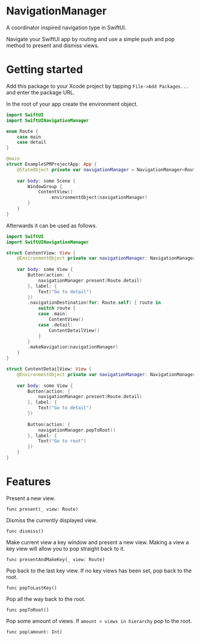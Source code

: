 # NavigationManager

A coordinator inspired navigation type in SwiftUI. 

Navigate your SwiftUI app by routing and use a simple push and pop method to present and dismiss views. 

# Getting started
Add this package to your Xcode project by tapping `File->Add Packages...` and enter the package URL.

In the root of your app create the environment object.

```swift
import SwiftUI
import SwiftUINavigationManager

enum Route {
    case main
    case detail
}

@main
struct ExampleSPMProjectApp: App {
    @StateObject private var navigationManager = NavigationManager<Route>()
    
    var body: some Scene {
        WindowGroup {
            ContentView()
                .environmentObject(navigationManager)
        }
    }
}
```

Afterwards it can be used as follows.

```swift
import SwiftUI
import SwiftUINavigationManager

struct ContentView: View {
    @EnvironmentObject private var navigationManager: NavigationManager<Route>
    
    var body: some View {
        Button(action: {
            navigationManager.present(Route.detail)
        }, label: {
            Text("Go to detail")
        })
        .navigationDestination(for: Route.self) { route in
            switch route {
            case .main:
                ContentView()
            case .detail:
                ContentDetailView()
            }
        }
        .makeNavigation(navigationManager)
    }
}

struct ContentDetailView: View {
    @EnvironmentObject private var navigationManager: NavigationManager<Route>
    
    var body: some View {
        Button(action: {
            navigationManager.present(Route.detail)
        }, label: {
            Text("Go to detail")
        })
        
        Button(action: {
            navigationManager.popToRoot()
        }, label: {
            Text("Go to root")
        })
    }
}
```

# Features
Present a new view.

`func present(_ view: Route)`


Dismiss the currently displayed view. 

`func dismiss()`


Make current view a key window and present a new view. 
Making a view a key view will allow you to pop straight back to it. 

`func presentAndMakeKey(_ view: Route)`


Pop back to the last key view. 
If no key views has been set, pop back to the root.

`func popToLastKey()`


Pop all the way back to the root.

`func popToRoot()`


Pop some amount of views. 
If `amount > views in hierarchy` pop to the root.

`func pop(amount: Int)`
